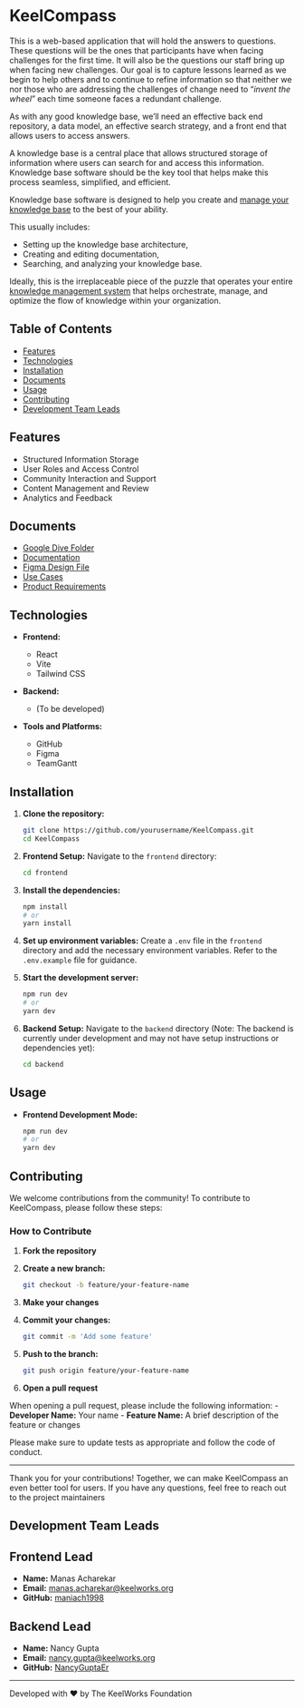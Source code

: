 
# KeelCompass

This is a web-based application that will hold the answers to questions. These questions will be the ones that participants have when facing challenges for the first time. It will also be the questions our staff bring up when facing new challenges. Our goal is to capture lessons learned as we begin to help others and to continue to refine information so that neither we nor those who are addressing the challenges of change need to “_invent the wheel_” each time someone faces a redundant challenge.

As with any good knowledge base, we’ll need an effective back end repository, a data model, an effective search strategy, and a front end that allows users to access answers.

A knowledge base is a central place that allows structured storage of information where users can search for and access this information. Knowledge base software should be the key tool that helps make this process seamless, simplified, and efficient.

Knowledge base software is designed to help you create and [manage your knowledge base](https://helpjuice.com/blog/knowledge-base-management) to the best of your ability.

This usually includes:
- Setting up the knowledge base architecture,
- Creating and editing documentation,
- Searching, and analyzing your knowledge base.

Ideally, this is the irreplaceable piece of the puzzle that operates your entire [knowledge management system](https://helpjuice.com/knowledge-management-systems) that helps orchestrate, manage, and optimize the flow of knowledge within your organization.

## Table of Contents

- [Features](#features)
- [Technologies](#technologies)
- [Installation](#installation)
- [Documents](#documents)
- [Usage](#usage)
- [Contributing](#contributing)
- [Development Team Leads](#development-team-leads)

## Features

- Structured Information Storage
- User Roles and Access Control
- Community Interaction and Support
- Content Management and Review
- Analytics and Feedback

## Documents
-	[Google Dive Folder](https://drive.google.com/drive/folders/1lPtXue4ErFi9l-SxbZTqGJ3RusBJCdwj?usp=drive_link)
-	[Documentation](https://drive.google.com/drive/folders/1l4oKld82IrQ-mwEa3COWCl8WIWsywk46?usp=drive_link)
-   [Figma Design File](https://www.figma.com/file/ASPq1pg9czXdu9aJF9dlWz/Knowledge-Base---KeelWorks?type=design&node-id=0%3A1&mode=design&t=1IjDcyfgsYEgxXyu-1)
-   [Use Cases](https://docs.google.com/document/d/1pveOEdr3ilFkYWdhHzektoQj7rTboFUFinUfxK8nnKM/edit?usp=drive_link)
-   [Product Requirements](https://docs.google.com/document/d/1E4hf2A1PZkprMrcW4joV-V8W2lVqC3mTrlsNQ5kn-_I/edit?usp=drive_link)

## Technologies

- **Frontend:**
  - React
  - Vite
  - Tailwind CSS

- **Backend:**
  - (To be developed)

- **Tools and Platforms:**
  - GitHub
  - Figma
  - TeamGantt

## Installation

1. **Clone the repository:**
    ```bash
    git clone https://github.com/yourusername/KeelCompass.git
    cd KeelCompass
    ```

2. **Frontend Setup:**
    Navigate to the `frontend` directory:
    ```bash
    cd frontend
    ```

3. **Install the dependencies:**
    ```bash
    npm install
    # or
    yarn install
    ```

4. **Set up environment variables:**
    Create a `.env` file in the `frontend` directory and add the necessary environment variables. Refer to the `.env.example` file for guidance.

5. **Start the development server:**
    ```bash
    npm run dev
    # or
    yarn dev
    ```

6. **Backend Setup:**
    Navigate to the `backend` directory (Note: The backend is currently under development and may not have setup instructions or dependencies yet):
    ```bash
    cd backend
    ```

## Usage

- **Frontend Development Mode:**
  ```bash
  npm run dev
  # or
  yarn dev

## Contributing

We welcome contributions from the community! To contribute to KeelCompass, please follow these steps:

### How to Contribute

1. **Fork the repository**

2. **Create a new branch:**
    ```bash
    git checkout -b feature/your-feature-name
    ```

3. **Make your changes**

4. **Commit your changes:**
    ```bash
    git commit -m 'Add some feature'
    ```

5. **Push to the branch:**
    ```bash
    git push origin feature/your-feature-name
    ```

6. **Open a pull request**

When opening a pull request, please include the following information:
    - **Developer Name:** Your name
    - **Feature Name:** A brief description of the feature or changes

Please make sure to update tests as appropriate and follow the code of conduct.

---

Thank you for your contributions! Together, we can make KeelCompass an even better tool for users. If you have any questions, feel free to reach out to the project maintainers

## Development Team Leads

## Frontend Lead
- **Name:** Manas Acharekar 
- **Email:** [manas.acharekar@keelworks.org](mailto:manas.acharekar@keelworks.org)
- **GitHub:** [maniach1998](https://github.com/maniach1998)

## Backend Lead
- **Name:** Nancy Gupta
- **Email:** [nancy.gupta@keelworks.org](mailto:nancy.gupta@keelworks.org)
- **GitHub:** [NancyGuptaEr](https://github.com/NancyGuptaEr)

---
Developed with ❤️ by The KeelWorks Foundation
